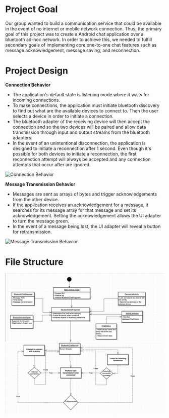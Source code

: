 # Project Goal
Our group wanted to build a communication service that could be available in the event of no internet or mobile network connection. Thus, the primary goal of this project was to create a Android chat application over a bluetooth ad-hoc network. In order to achieve this, we needed to fulfill secondary goals of implementing core one-to-one chat features such as message acknowledgement, message saving, and reconnection.

# Project Design

**Connection Behavior**
 - The application's default state is listening mode where it waits for incoming connections.
 - To make connections, the application must initiate bluetooth discovery to find out what are the available devices to connect to. Then the user selects a device in order to initiate a connection.
 - The bluetooth adapter of the receiving device will then accept the connection and so the two devices will be paired and allow data transmission through input and output streams from the bluetooth adapters.
 - In the event of an unintentional disconnection, the application is designed to initiate a reconnection after 1 second. Even though it's possible for both devices to initiate a reconnection, the first reconnection attempt will always be accepted and any connection attempts that occur after are ignored.

 <img src="diagrams/Connections.png" alt="Connection Behavior"/>

**Message Transmission Behavior**
 - Messages are sent as arrays of bytes and trigger acknowledgements from the other device.
 - If the application receives an acknowledgement for a message, it searches for its message array for that message and set its acknowledgement. Setting the acknowledgement allows the UI adapter to turn the message green.
 - In the event of a message being lost, the UI adapter will reveal a button for retransmission.
<img src="diagrams/msgAck.png" alt="Message Transmission Behavior"/>

# File Structure

<img src="diagrams/uml1.png" alt="UML Diagram Part 1"/>
<img src="diagrams/uml2.png" alt="UML Diagram Part 2"/>